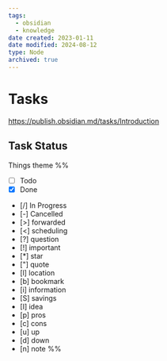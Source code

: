 ```yaml
---
tags:
  - obsidian
  - knowledge
date created: 2023-01-11
date modified: 2024-08-12
type: Node
archived: true
---
```


# Tasks

https://publish.obsidian.md/tasks/Introduction

## Task Status

Things theme
%%
- [ ] Todo
- [x] Done
- [/] In Progress
- [-] Cancelled
- [>] forwarded  
- [<] scheduling 
- [?] question   
- [!] important  
- [*] star       
- ["] quote      
- [l] location   
- [b] bookmark   
- [i] information
- [S] savings    
- [I] idea       
- [p] pros       
- [c] cons 
- [u] up         
- [d] down
- [n] note
%%




